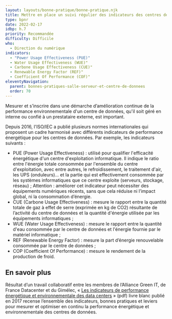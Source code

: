 ```yaml
---
layout: layouts/bonne-pratique/bonne-pratique.njk
title: Mettre en place un suivi régulier des indicateurs des centres de données
type: bpnr
date: 2022-02-17
idbp: h.7
priority: Recommandée
difficulty: Difficile
who:
  - Direction du numérique
indicators:
  - "Power Usage Effectiveness (PUE)"
  - Water Usage Effectiveness (WUE)"
  - Carbone Usage Effectiveness (CUE)"
  - Renewable Energy Factor (REF)"
  - Coefficient Of Performance (COF)"
eleventyNavigation:
  parent: bonnes-pratiques-salle-serveur-et-centre-de-donnees
  order: 70
---
```


Mesurer et s’inscrire dans une démarche d’amélioration continue de la performance environnementale d'un centre de données, qu'il soit géré en interne ou confié à un prestataire externe, est important.

Depuis 2016, l'ISO/IEC a publié plusieurs normes internationales qui proposent un cadre harmonisé avec différents indicateurs de performance énergétique pour les centres de données. Par exemple, les indicateurs suivants :

* PUE (Power Usage Effectiveness) : utilisé pour qualifier l'efficacité énergétique d'un centre d'exploitation informatique. Il indique le ratio entre l'énergie totale consommée par l'ensemble du centre d'exploitation, avec entre autres, le refroidissement, le traitement d'air, les UPS (onduleurs)... et la partie qui est effectivement consommée par les systèmes informatiques que ce centre exploite (serveurs, stockage, réseau) ; Attention : améliorer cet indicateur peut nécessiter des équipements numériques récents, sans que cela réduise ni l’impact global, ni la consommation d’énergie.
* CUE (Carbone Usage Effectiveness) : mesure le rapport entre la quantité totale de gaz à effet de serre (exprimée en kg de CO2) résultante de l’activité du centre de données et la quantité d'énergie utilisée par les équipements informatiques ;
* WUE (Water Usage Effectiveness) : mesure le rapport entre la quantité d'eau consommée par le centre de données et l'énergie fournie par le matériel informatique ;
* REF (Renewable Energy Factor) : mesure la part d’énergie renouvelable consommée par le centre de données ;
* COP (Coefficient Of Performance) : mesure le rendement de la production de froid.

## En savoir plus

Résultat d’un travail collaboratif entre les membres de l’Alliance Green IT, de France Datacenter et du Gimélec, « [Les indicateurs de performance énergétique et environnementale des data centers](https://alliancegreenit.org/media/les-kpi-du-datacenter-agit-france-datacenter-gimelec-2017.pdf) » (pdf) livre blanc publié en 2017 recense l’ensemble des indicateurs, bonnes pratiques et leviers pour mesurer et optimiser en continu la performance énergétique et environnementale des centres de données.
